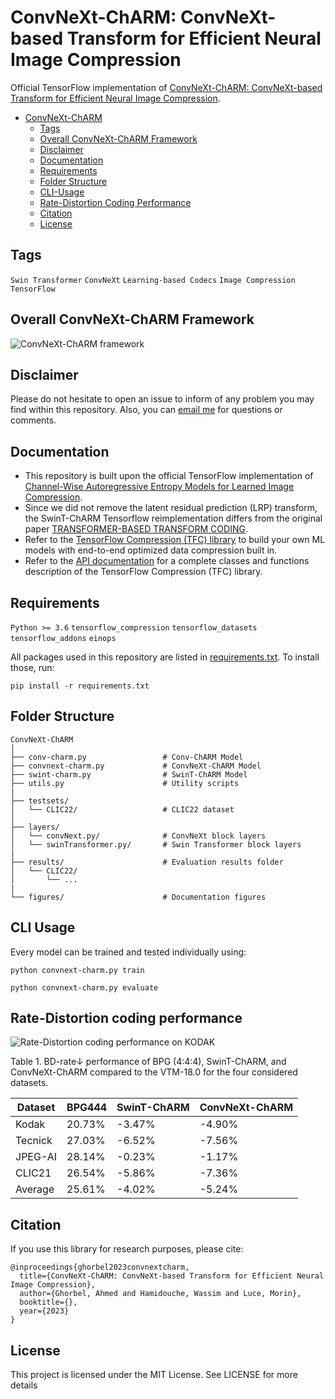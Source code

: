 # ConvNeXt-ChARM: ConvNeXt-based Transform for Efficient Neural Image Compression
Official TensorFlow implementation of [ConvNeXt-ChARM: ConvNeXt-based Transform for Efficient Neural Image Compression](https://arxiv.org/).

* [ConvNeXt-ChARM](#convnext-charm)
  * [Tags](#tags)
  * [Overall ConvNeXt-ChARM Framework](#overall-convnext-charm-framework)
  * [Disclaimer](#disclaimer)
  * [Documentation](#documentation)
  * [Requirements](#requirements)
  * [Folder Structure](#folder-structure)
  * [CLI-Usage](#cli-usage)
  * [Rate-Distortion Coding Performance](#rate-distortion-coding-performance)
  * [Citation](#citation)
  * [License](#license)
    
<!-- /code_chunk_output -->

## Tags
<code>Swin Transformer</code> <code>ConvNeXt</code> <code>Learning-based Codecs</code> <code>Image Compression</code> <code>TensorFlow</code>

## Overall ConvNeXt-ChARM Framework
![ConvNeXt-ChARM framework](https://github.com/ahmedgh970/ConvNeXt-ChARM/blob/main/figures/ConvNeXt-ChARM.png)

## Disclaimer
Please do not hesitate to open an issue to inform of any problem you may find within this repository. Also, you can [email me](mailto:ahmed.ghorbel888@gmail.com?subject=[GitHub]) for questions or comments. 

## Documentation
* This repository is built upon the official TensorFlow implementation of [Channel-Wise Autoregressive Entropy Models for Learned Image Compression](https://ieeexplore.ieee.org/abstract/document/9190935).
* Since we did not remove the latent residual prediction (LRP) transform, the SwinT-ChARM Tensorflow reimplementation differs from the original paper [TRANSFORMER-BASED TRANSFORM CODING](https://openreview.net/pdf?id=IDwN6xjHnK8).
* Refer to the [TensorFlow Compression (TFC) library](https://github.com/tensorflow/compression) to build your own ML models with end-to-end optimized data compression built in.
* Refer to the [API documentation](https://www.tensorflow.org/api_docs/python/tfc) for a complete classes and functions description of the TensorFlow Compression (TFC) library.
 

## Requirements
<code>Python >= 3.6</code> <code>tensorflow_compression</code> <code>tensorflow_datasets</code> <code>tensorflow_addons</code> <code>einops</code>

All packages used in this repository are listed in [requirements.txt](https://github.com/ahmedgh970/ConvNeXt-ChARM/blob/main/requirements.txt).
To install those, run:
```
pip install -r requirements.txt
```

## Folder Structure
``` 
ConvNeXt-ChARM
│
├── conv-charm.py                 # Conv-ChARM Model
├── convnext-charm.py             # ConvNeXt-ChARM Model
├── swint-charm.py                # SwinT-ChARM Model
├── utils.py                      # Utility scripts
|
├── testsets/
│   └── CLIC22/                   # CLIC22 dataset
│
├── layers/
│   └── convNext.py/              # ConvNeXt block layers
│   └── swinTransformer.py/       # Swin Transformer block layers
|
├── results/                      # Evaluation results folder
│   └── CLIC22/ 
│       └── ... 
|
└── figures/                      # Documentation figures
```

## CLI Usage
Every model can be trained and tested individually using:
```
python convnext-charm.py train
```
```
python convnext-charm.py evaluate
```

## Rate-Distortion coding performance
![Rate-Distortion coding performance on KODAK](https://github.com/ahmedgh970/ConvNeXt-ChARM/blob/main/figures/rd_performance.png)

Table 1. BD-rate↓ performance of BPG (4:4:4), SwinT-ChARM, and ConvNeXt-ChARM compared to the VTM-18.0 for the four considered datasets.

| Dataset | BPG444 | SwinT-ChARM | ConvNeXt-ChARM |
| --- | --- | --- | --- |
| Kodak   | 20.73% | -3.47%  | -4.90% |
| Tecnick | 27.03% | -6.52%  | -7.56% |
| JPEG-AI | 28.14% | -0.23%  | -1.17% |
| CLIC21  | 26.54% | -5.86%  | -7.36% |
| Average | 25.61% | -4.02%  | -5.24% |


## Citation
If you use this library for research purposes, please cite:
```
@inproceedings{ghorbel2023convnextcharm,
  title={ConvNeXt-ChARM: ConvNeXt-based Transform for Efficient Neural Image Compression},
  author={Ghorbel, Ahmed and Hamidouche, Wassim and Luce, Morin},
  booktitle={},
  year={2023}
}
```

## License
This project is licensed under the MIT License. See LICENSE for more details
